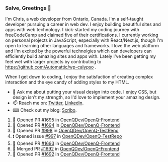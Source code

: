 ### Salve, Greetings 👋

I'm Chris, a web developer from Ontario, Canada. I'm a self-taught developer pursuing a career in web dev. I enjoy building beautiful sites and apps with web technology.
I kick-started my coding journey with freeCodeCamp and claimed five of their certifications.  I currently working on personal projects in JavaScript, especially with React/Next.js, though I'm open to learning other languages and frameworks. I love the web platform and I'm excited by the powerful technolgies which can developers can efficiently build amazing sites and apps with. Lately I've been getting my feet wet with larger projects by contributing to https://github.com/Automattic/wp-calypso .

When I get down to coding, I enjoy the satisfaction of creating complex interaction and the eye candy of adding styles to my HTML. 

- 💬 Ask me about putting your visual design into code. I enjoy CSS, but design isn't my strength, so I'd love to implement your amazing design.
- 📫 Reach me on: [Twitter](https://twitter.com/Christo28120856), [Linkedin](https://www.linkedin.com/in/christopher-stevers-07b9a5204/).
- ⌨ Check out my blog: [Scribo](https://christopherstevers.cf).
<!--
**Christopher-Stevers/Christopher-Stevers** is a ✨ _special_ ✨ repository because its `README.md` (this file) appears on your GitHub profile.

Here are some ideas to get you started:

- 🔭 I’m currently working on ...
- 🌱 I’m currently learning ...
- 👯 I’m looking to collaborate on ...
- 🤔 I’m looking for help with ...
- 😄 Pronouns: ...
- ⚡ Fun fact: ...
-->

<!--START_SECTION:activity-->
1. 💪 Opened PR [#1695](https://github.com/OpenQDev/OpenQ-Frontend/pull/1695) in [OpenQDev/OpenQ-Frontend](https://github.com/OpenQDev/OpenQ-Frontend)
2. 💪 Opened PR [#1694](https://github.com/OpenQDev/OpenQ-Frontend/pull/1694) in [OpenQDev/OpenQ-Frontend](https://github.com/OpenQDev/OpenQ-Frontend)
3. 💪 Opened PR [#998](https://github.com/OpenQDev/OpenQ-TestRepo/pull/998) in [OpenQDev/OpenQ-TestRepo](https://github.com/OpenQDev/OpenQ-TestRepo)
4. ❗️ Opened issue [#997](https://github.com/OpenQDev/OpenQ-TestRepo/issues/997) in [OpenQDev/OpenQ-TestRepo](https://github.com/OpenQDev/OpenQ-TestRepo)
5. 💪 Opened PR [#1693](https://github.com/OpenQDev/OpenQ-Frontend/pull/1693) in [OpenQDev/OpenQ-Frontend](https://github.com/OpenQDev/OpenQ-Frontend)
6. 🎉 Merged PR [#1692](https://github.com/OpenQDev/OpenQ-Frontend/pull/1692) in [OpenQDev/OpenQ-Frontend](https://github.com/OpenQDev/OpenQ-Frontend)
7. 💪 Opened PR [#1692](https://github.com/OpenQDev/OpenQ-Frontend/pull/1692) in [OpenQDev/OpenQ-Frontend](https://github.com/OpenQDev/OpenQ-Frontend)
<!--END_SECTION:activity-->
